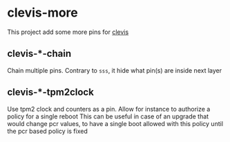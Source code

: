 # clevis-more
This project add some more pins for [clevis](https://github.com/latchset/clevis)

## clevis-*-chain
Chain multiple pins. Contrary to `sss`, it hide what pin(s) are inside next layer

## clevis-*-tpm2clock
Use tpm2 clock and counters as a pin. Allow for instance to authorize a policy for a single reboot
This can be useful in case of an upgrade that would change pcr values, to have a single boot allowed with this policy until the pcr based policy is fixed
